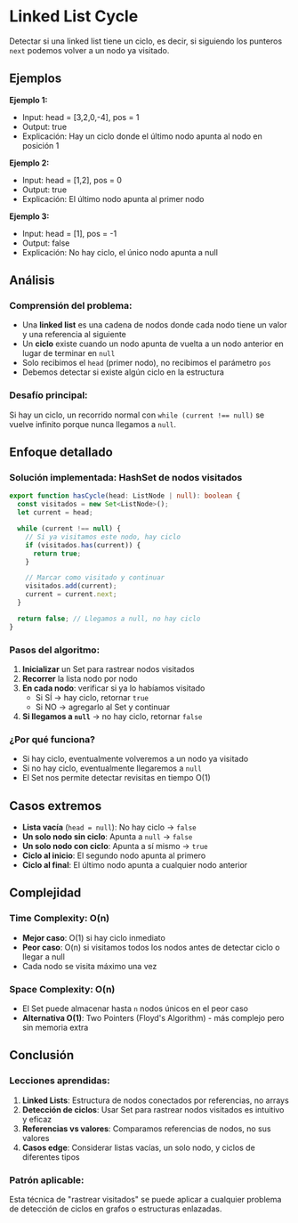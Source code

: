 # Linked List Cycle

Detectar si una linked list tiene un ciclo, es decir, si siguiendo los punteros `next` podemos volver a un nodo ya visitado.

## Ejemplos

**Ejemplo 1:**

- Input: head = [3,2,0,-4], pos = 1
- Output: true
- Explicación: Hay un ciclo donde el último nodo apunta al nodo en posición 1

**Ejemplo 2:**

- Input: head = [1,2], pos = 0
- Output: true
- Explicación: El último nodo apunta al primer nodo

**Ejemplo 3:**

- Input: head = [1], pos = -1
- Output: false
- Explicación: No hay ciclo, el único nodo apunta a null

## Análisis

### Comprensión del problema:

- Una **linked list** es una cadena de nodos donde cada nodo tiene un valor y una referencia al siguiente
- Un **ciclo** existe cuando un nodo apunta de vuelta a un nodo anterior en lugar de terminar en `null`
- Solo recibimos el `head` (primer nodo), no recibimos el parámetro `pos`
- Debemos detectar si existe algún ciclo en la estructura

### Desafío principal:

Si hay un ciclo, un recorrido normal con `while (current !== null)` se vuelve infinito porque nunca llegamos a `null`.

## Enfoque detallado

### Solución implementada: HashSet de nodos visitados

```typescript
export function hasCycle(head: ListNode | null): boolean {
  const visitados = new Set<ListNode>();
  let current = head;

  while (current !== null) {
    // Si ya visitamos este nodo, hay ciclo
    if (visitados.has(current)) {
      return true;
    }

    // Marcar como visitado y continuar
    visitados.add(current);
    current = current.next;
  }

  return false; // Llegamos a null, no hay ciclo
}
```

### Pasos del algoritmo:

1. **Inicializar** un Set para rastrear nodos visitados
2. **Recorrer** la lista nodo por nodo
3. **En cada nodo**: verificar si ya lo habíamos visitado
   - Si SÍ → hay ciclo, retornar `true`
   - Si NO → agregarlo al Set y continuar
4. **Si llegamos a `null`** → no hay ciclo, retornar `false`

### ¿Por qué funciona?

- Si hay ciclo, eventualmente volveremos a un nodo ya visitado
- Si no hay ciclo, eventualmente llegaremos a `null`
- El Set nos permite detectar revisitas en tiempo O(1)

## Casos extremos

- **Lista vacía** (`head = null`): No hay ciclo → `false`
- **Un solo nodo sin ciclo**: Apunta a `null` → `false`
- **Un solo nodo con ciclo**: Apunta a sí mismo → `true`
- **Ciclo al inicio**: El segundo nodo apunta al primero
- **Ciclo al final**: El último nodo apunta a cualquier nodo anterior

## Complejidad

### Time Complexity: O(n)

- **Mejor caso**: O(1) si hay ciclo inmediato
- **Peor caso**: O(n) si visitamos todos los nodos antes de detectar ciclo o llegar a null
- Cada nodo se visita máximo una vez

### Space Complexity: O(n)

- El Set puede almacenar hasta `n` nodos únicos en el peor caso
- **Alternativa O(1)**: Two Pointers (Floyd's Algorithm) - más complejo pero sin memoria extra

## Conclusión

### Lecciones aprendidas:

1. **Linked Lists**: Estructura de nodos conectados por referencias, no arrays
2. **Detección de ciclos**: Usar Set para rastrear nodos visitados es intuitivo y eficaz
3. **Referencias vs valores**: Comparamos referencias de nodos, no sus valores
4. **Casos edge**: Considerar listas vacías, un solo nodo, y ciclos de diferentes tipos

### Patrón aplicable:

Esta técnica de "rastrear visitados" se puede aplicar a cualquier problema de detección de ciclos en grafos o estructuras enlazadas.
